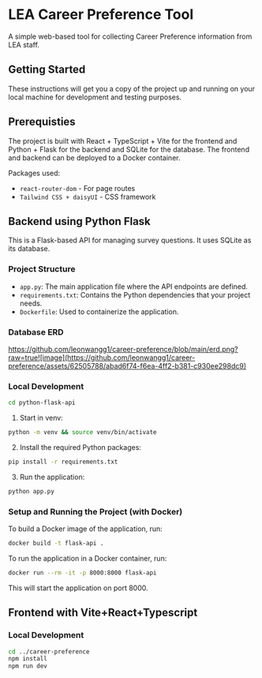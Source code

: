 # LEA Career Preference Tool

A simple web-based tool for collecting Career Preference information from LEA staff.

## Getting Started

These instructions will get you a copy of the project up and running on your local machine for development and testing purposes.

## Prerequisties

The project is built with React + TypeScript + Vite for the frontend and Python + Flask for the backend and SQLite for the database. The frontend and backend can be deployed to a Docker container.

Packages used:

- `react-router-dom` - For page routes
- `Tailwind CSS + daisyUI` - CSS framework

## Backend using Python Flask

This is a Flask-based API for managing survey questions. It uses SQLite as its database.

### Project Structure

- `app.py`: The main application file where the API endpoints are defined.
- `requirements.txt`: Contains the Python dependencies that your project needs.
- `Dockerfile`: Used to containerize the application.

### Database ERD 

https://github.com/leonwangg1/career-preference/blob/main/erd.png?raw=true![image](https://github.com/leonwangg1/career-preference/assets/62505788/abad6f74-f6ea-4ff2-b381-c930ee298dc9)

### Local Development

```sh
cd python-flask-api
```

1. Start in venv:

```sh
python -m venv && source venv/bin/activate
```

2. Install the required Python packages:

```sh
pip install -r requirements.txt
```

3. Run the application:

```sh
python app.py
```

### Setup and Running the Project (with Docker)

To build a Docker image of the application, run:

```sh
docker build -t flask-api .
```

To run the application in a Docker container, run:

```sh
docker run --rm -it -p 8000:8000 flask-api
```

This will start the application on port 8000.

## Frontend with Vite+React+Typescript

### Local Development

```sh
cd ../career-preference
npm install
npm run dev
```
